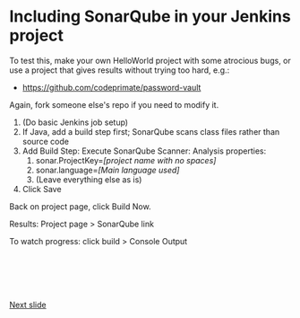 # Including SonarQube in your Jenkins project

To test this, make your own HelloWorld project with some atrocious bugs, or use a project that gives results without trying too hard, e.g.:
* https://github.com/codeprimate/password-vault

Again, fork someone else's repo if you need to modify it.

1. (Do basic Jenkins job setup)
2. If Java, add a build step first; SonarQube scans class files rather than source code
4. Add Build Step: Execute SonarQube Scanner: Analysis properties:
    1. sonar.ProjectKey=_[project name with no spaces]_
    1. sonar.language=_[Main language used]_
    1. (Leave everything else as is)
1. Click Save

Back on project page, click Build Now.

Results: Project page > SonarQube link

To watch progress: click build > Console Output

<br /><br /><br /><br />

[Next slide](pipe_as_code.md)
